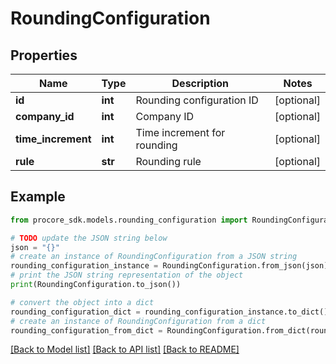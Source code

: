 # RoundingConfiguration


## Properties

Name | Type | Description | Notes
------------ | ------------- | ------------- | -------------
**id** | **int** | Rounding configuration ID | [optional] 
**company_id** | **int** | Company ID | [optional] 
**time_increment** | **int** | Time increment for rounding | [optional] 
**rule** | **str** | Rounding rule | [optional] 

## Example

```python
from procore_sdk.models.rounding_configuration import RoundingConfiguration

# TODO update the JSON string below
json = "{}"
# create an instance of RoundingConfiguration from a JSON string
rounding_configuration_instance = RoundingConfiguration.from_json(json)
# print the JSON string representation of the object
print(RoundingConfiguration.to_json())

# convert the object into a dict
rounding_configuration_dict = rounding_configuration_instance.to_dict()
# create an instance of RoundingConfiguration from a dict
rounding_configuration_from_dict = RoundingConfiguration.from_dict(rounding_configuration_dict)
```
[[Back to Model list]](../README.md#documentation-for-models) [[Back to API list]](../README.md#documentation-for-api-endpoints) [[Back to README]](../README.md)


